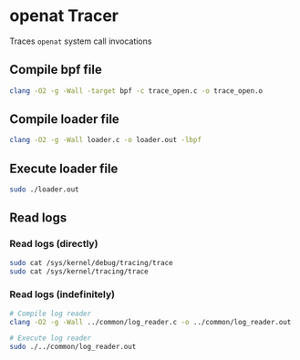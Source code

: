 # openat Tracer
Traces `openat` system call invocations

## Compile bpf file
```bash
clang -O2 -g -Wall -target bpf -c trace_open.c -o trace_open.o
```

## Compile loader file
```bash
clang -O2 -g -Wall loader.c -o loader.out -lbpf
```

## Execute loader file
```bash
sudo ./loader.out
```

## Read logs
### Read logs (directly)
```bash
sudo cat /sys/kernel/debug/tracing/trace
sudo cat /sys/kernel/tracing/trace
```

### Read logs (indefinitely)
```bash
# Compile log reader
clang -O2 -g -Wall ../common/log_reader.c -o ../common/log_reader.out

# Execute log reader
sudo ./../common/log_reader.out
```
